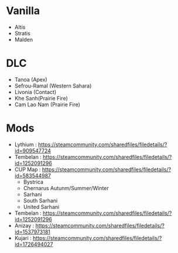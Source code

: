 # Vanilla
- Altis
- Stratis
- Malden
# DLC
- Tanoa (Apex)
- Sefrou-Ramal (Western Sahara)
- Livonia (Contact)
- Khe Sanh(Prairie Fire)
- Cam Lao Nam (Prairie Fire)
# Mods
- Lythium : https://steamcommunity.com/sharedfiles/filedetails/?id=909547724
- Tembelan : https://steamcommunity.com/sharedfiles/filedetails/?id=1252091296
- CUP Map : https://steamcommunity.com/sharedfiles/filedetails/?id=583544987
	- Bystrica
	- Chernarus Autunm/Summer/Winter
	- Sarhani
	- South Sarhani
	- United Sarhani
- Tembelan : https://steamcommunity.com/sharedfiles/filedetails/?id=1252091296
- Anizay : https://steamcommunity.com/sharedfiles/filedetails/?id=1537973181
- Kujari : https://steamcommunity.com/sharedfiles/filedetails/?id=1726494027



